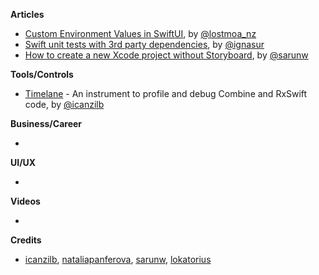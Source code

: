 
**Articles**

* [Custom Environment Values in SwiftUI](https://lostmoa.com/blog/CustomEnvironmentValuesInSwiftUI/), by [@lostmoa_nz](https://twitter.com/lostmoa_nz)
* [Swift unit tests with 3rd party dependencies](https://treatwell.engineering/swift-unit-tests-with-3rd-party-dependencies-61f206deca24), by [@ignasur](https://twitter.com/ignasur)
* [How to create a new Xcode project without Storyboard](https://sarunw.com/tips/how-to-create-new-xcode-project-without-storyboard/), by [@sarunw](https://twitter.com/sarunw)

**Tools/Controls**

* [Timelane](http://timelane.tools) - An instrument to profile and debug Combine and RxSwift code, by [@icanzilb](https://twitter.com/icanzilb)


**Business/Career**

* 

**UI/UX**

* 

**Videos**

* 

**Credits**

* [icanzilb](https://github.com/icanzilb), [nataliapanferova](https://github.com/nataliapanferova), [sarunw](https://github.com/sarunw), [lokatorius](https://github.com/lokatorius)

